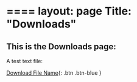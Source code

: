 ====
layout: page
Title: "Downloads"
===

## This is the Downloads page:

A test text file:


[Download File Name](/downloads/bob-site-text01.txt){: .btn .btn-blue }
